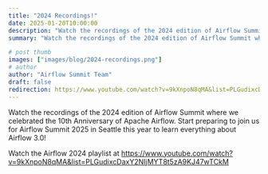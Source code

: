 ```yaml
---
title: "2024 Recordings!"
date: 2025-01-20T10:00:00
description: "Watch the recordings of the 2024 edition of Airflow Summit where we celebrated the 10th Anniversary of Apache Airflow."
summary: "Watch the recordings of the 2024 edition of Airflow Summit where we celebrated the 10th Anniversary of Apache Airflow. Start preparing to join us for Airflow Summit 2025 in Seattle this year to learn everything about Airflow 3.0! "

# post thumb
images: ["images/blog/2024-recordings.png"]
# author
author: "Airflow Summit Team"
draft: false
redirection: https://www.youtube.com/watch?v=9kXnpoN8qMA&list=PLGudixcDaxY2NIjMYT8t5zA9KJ47wTCkM
---
```


Watch the recordings of the 2024 edition of Airflow Summit where we celebrated the 10th Anniversary of Apache Airflow. Start preparing to join us for Airflow Summit 2025 in Seattle this year to learn everything about Airflow 3.0! 

Watch the Airflow 2024 playlist at https://www.youtube.com/watch?v=9kXnpoN8qMA&list=PLGudixcDaxY2NIjMYT8t5zA9KJ47wTCkM
